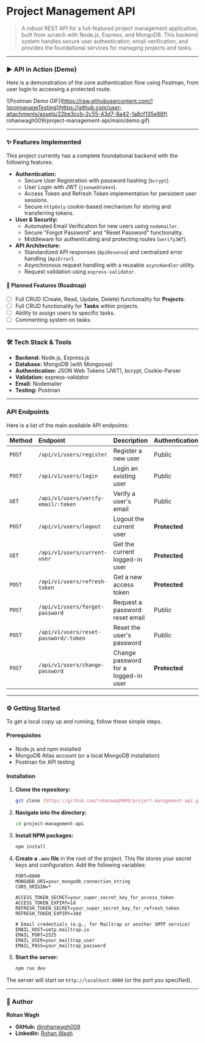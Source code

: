 # Project Management API

> A robust REST API for a full-featured project management application, built from scratch with Node.js, Express, and MongoDB. This backend system handles secure user authentication, email verification, and provides the foundational services for managing projects and tasks.

---

### ▶️ API in Action (Demo)

Here is a demonstration of the core authentication flow using Postman, from user login to accessing a protected route.

![Postman Demo GIF](https://raw.githubusercontent.com/![projmanageTesting](https://github.com/user-attachments/assets/22be3ccb-2c55-43d7-8a42-1a8cf135e88f)
rohanwagh009/project-management-api/main/demo.gif)

---

### ✨ Features Implemented

This project currently has a complete foundational backend with the following features:

* **Authentication:**
    * Secure User Registration with password hashing (`bcrypt`).
    * User Login with JWT (`jsonwebtoken`).
    * Access Token and Refresh Token implementation for persistent user sessions.
    * Secure `httpOnly` cookie-based mechanism for storing and transferring tokens.
* **User & Security:**
    * Automated Email Verification for new users using `nodemailer`.
    * Secure "Forgot Password" and "Reset Password" functionality.
    * Middleware for authenticating and protecting routes (`verifyJWT`).
* **API Architecture:**
    * Standardized API responses (`ApiResonse`) and centralized error handling (`ApiError`).
    * Asynchronous request handling with a reusable `asyncHandler` utility.
    * Request validation using `express-validator`.

#### 📅 Planned Features (Roadmap)
* [ ] Full CRUD (Create, Read, Update, Delete) functionality for **Projects**.
* [ ] Full CRUD functionality for **Tasks** within projects.
* [ ] Ability to assign users to specific tasks.
* [ ] Commenting system on tasks.

---

### 🛠️ Tech Stack & Tools

* **Backend:** Node.js, Express.js
* **Database:** MongoDB (with Mongoose)
* **Authentication:** JSON Web Tokens (JWT), bcrypt, Cookie-Parser
* **Validation:** express-validator
* **Email:** Nodemailer
* **Testing:** Postman

---

### API Endpoints

Here is a list of the main available API endpoints:

| Method | Endpoint | Description | Authentication |
| :--- | :--- | :--- | :--- |
| `POST` | `/api/v1/users/register` | Register a new user | Public |
| `POST` | `/api/v1/users/login` | Login an existing user | Public |
| `GET` | `/api/v1/users/verify-email/:token` | Verify a user's email | Public |
| `POST` | `/api/v1/users/logout` | Logout the current user | **Protected** |
| `GET` | `/api/v1/users/current-user` | Get the current logged-in user | **Protected** |
| `POST` | `/api/v1/users/refresh-token` | Get a new access token | **Protected** |
| `POST` | `/api/v1/users/forgot-password`| Request a password reset email | Public |
| `POST` | `/api/v1/users/reset-password/:token`| Reset the user's password | Public |
| `POST` | `/api/v1/users/change-password` | Change password for a logged-in user | **Protected** |

---

### ⚙️ Getting Started

To get a local copy up and running, follow these simple steps.

#### Prerequisites

* Node.js and npm installed
* MongoDB Atlas account (or a local MongoDB installation)
* Postman for API testing

#### Installation

1.  **Clone the repository:**
    ```sh
    git clone [https://github.com/rohanwagh009/project-management-api.git](https://github.com/rohanwagh009/project-management-api.git)
    ```
2.  **Navigate into the directory:**
    ```sh
    cd project-management-api
    ```
3.  **Install NPM packages:**
    ```sh
    npm install
    ```
4.  **Create a `.env` file** in the root of the project. This file stores your secret keys and configuration. Add the following variables:
    ```env
    PORT=8000
    MONGODB_URI=your_mongodb_connection_string
    CORS_ORIGIN=*

    ACCESS_TOKEN_SECRET=your_super_secret_key_for_access_token
    ACCESS_TOKEN_EXPIRY=1d
    REFRESH_TOKEN_SECRET=your_super_secret_key_for_refresh_token
    REFRESH_TOKEN_EXPIRY=10d

    # Email credentials (e.g., for Mailtrap or another SMTP service)
    EMAIL_HOST=smtp.mailtrap.io
    EMAIL_PORT=2525
    EMAIL_USER=your_mailtrap_user
    EMAIL_PASS=your_mailtrap_password
    ```
5.  **Start the server:**
    ```sh
    npm run dev
    ```
The server will start on `http://localhost:8000` (or the port you specified).

---

### 👤 Author

**Rohan Wagh**

* **GitHub:** [@rohanwagh009](https://github.com/rohanwagh009)
* **LinkedIn:** [Rohan Wagh](https://www.linkedin.com/in/rohanwagh009/)
